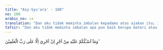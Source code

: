 ```yaml
---
title: "Asy-Syu'ara' - 180"
no: 180
arabic_no: ١٨٠
translation: "Dan aku tidak meminta imbalan kepadamu atas ajakan itu; imbalanku hanyalah dari Tuhan seluruh alam."
tafsir: "Dan aku tidak meminta imbalan apa pun baik berupa materi atau jasa kepadamu atas ajakan itu, imbalanku tidak lain hanyalah dari Tuhan seluruh alam. Dengan tidak adanya imbalan, Nabi Sy’aib tidak mempunyai kepentingan apa-apa kecuali untuk kemaslahatan mereka."
---
```

وَمَآ اَسْـَٔلُكُمْ عَلَيْهِ مِنْ اَجْرٍ اِنْ اَجْرِيَ اِلَّا عَلٰى رَبِّ الْعٰلَمِيْنَ ۗ 
